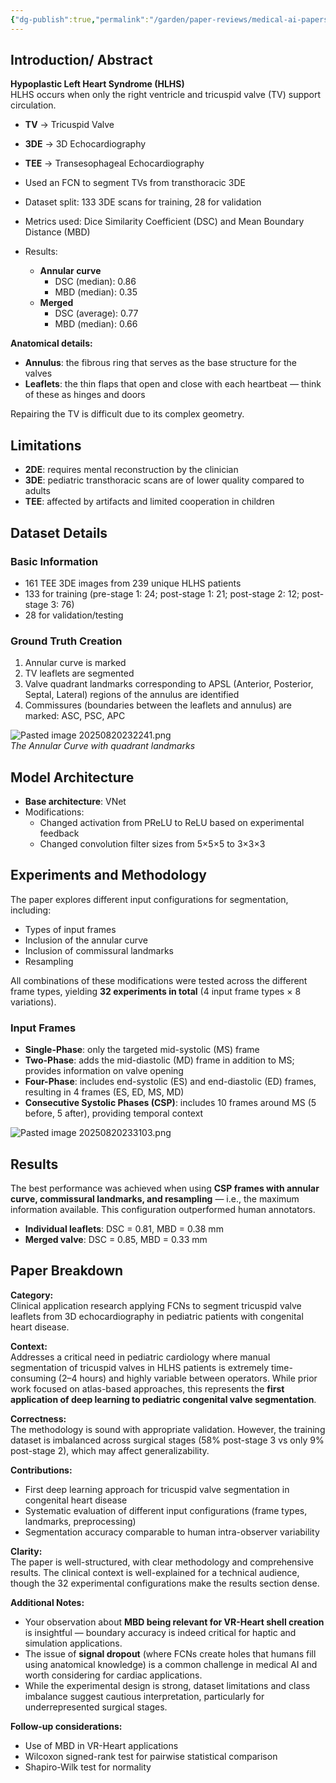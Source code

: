 ```yaml
---
{"dg-publish":true,"permalink":"/garden/paper-reviews/medical-ai-papers/segmentation-of-tricuspid-valve-leaflets-from-transthoracic-3-d-echocardiograms-of-children-with-hypoplastic-left-heart-syndrome-using-deep-learning/"}
---
```



## Introduction/ Abstract
**Hypoplastic Left Heart Syndrome (HLHS)**  
HLHS occurs when only the right ventricle and tricuspid valve (TV) support circulation.  

- **TV** → Tricuspid Valve  
- **3DE** → 3D Echocardiography  
- **TEE** → Transesophageal Echocardiography  

- Used an FCN to segment TVs from transthoracic 3DE  
- Dataset split: 133 3DE scans for training, 28 for validation  
- Metrics used: Dice Similarity Coefficient (DSC) and Mean Boundary Distance (MBD)  
- Results:  
  - **Annular curve**  
    - DSC (median): 0.86  
    - MBD (median): 0.35  
  - **Merged**  
    - DSC (average): 0.77  
    - MBD (median): 0.66  

**Anatomical details:**  
- **Annulus**: the fibrous ring that serves as the base structure for the valves  
- **Leaflets**: the thin flaps that open and close with each heartbeat — think of these as hinges and doors  

Repairing the TV is difficult due to its complex geometry.  

 

## Limitations
- **2DE**: requires mental reconstruction by the clinician  
- **3DE**: pediatric transthoracic scans are of lower quality compared to adults  
- **TEE**: affected by artifacts and limited cooperation in children  

## Dataset Details
### Basic Information
- 161 TEE 3DE images from 239 unique HLHS patients  
- 133 for training (pre-stage 1: 24; post-stage 1: 21; post-stage 2: 12; post-stage 3: 76)  
- 28 for validation/testing  

### Ground Truth Creation
1. Annular curve is marked  
2. TV leaflets are segmented  
3. Valve quadrant landmarks corresponding to APSL (Anterior, Posterior, Septal, Lateral) regions of the annulus are identified  
4. Commissures (boundaries between the leaflets and annulus) are marked: ASC, PSC, APC  

![Pasted image 20250820232241.png](/img/user/images/Pasted%20image%2020250820232241.png)  
*The Annular Curve with quadrant landmarks*  
## Model Architecture
- **Base architecture**: VNet  
- Modifications:  
  - Changed activation from PReLU to ReLU based on experimental feedback  
  - Changed convolution filter sizes from 5×5×5 to 3×3×3  

## Experiments and Methodology
The paper explores different input configurations for segmentation, including:  
- Types of input frames  
- Inclusion of the annular curve  
- Inclusion of commissural landmarks  
- Resampling  

All combinations of these modifications were tested across the different frame types, yielding **32 experiments in total** (4 input frame types × 8 variations).  

### Input Frames
- **Single-Phase**: only the targeted mid-systolic (MS) frame  
- **Two-Phase**: adds the mid-diastolic (MD) frame in addition to MS; provides information on valve opening  
- **Four-Phase**: includes end-systolic (ES) and end-diastolic (ED) frames, resulting in 4 frames (ES, ED, MS, MD)  
- **Consecutive Systolic Phases (CSP)**: includes 10 frames around MS (5 before, 5 after), providing temporal context  

![Pasted image 20250820233103.png](/img/user/images/Pasted%20image%2020250820233103.png)  

 

## Results
The best performance was achieved when using **CSP frames with annular curve, commissural landmarks, and resampling** — i.e., the maximum information available. This configuration outperformed human annotators.  

- **Individual leaflets**: DSC = 0.81, MBD = 0.38 mm  
- **Merged valve**: DSC = 0.85, MBD = 0.33 mm  

 

## Paper Breakdown

**Category:**  
Clinical application research applying FCNs to segment tricuspid valve leaflets from 3D echocardiography in pediatric patients with congenital heart disease.  

**Context:**  
Addresses a critical need in pediatric cardiology where manual segmentation of tricuspid valves in HLHS patients is extremely time-consuming (2–4 hours) and highly variable between operators. While prior work focused on atlas-based approaches, this represents the **first application of deep learning to pediatric congenital valve segmentation**.  

**Correctness:**  
The methodology is sound with appropriate validation. However, the training dataset is imbalanced across surgical stages (58% post-stage 3 vs only 9% post-stage 2), which may affect generalizability.  

**Contributions:**  
- First deep learning approach for tricuspid valve segmentation in congenital heart disease  
- Systematic evaluation of different input configurations (frame types, landmarks, preprocessing)  
- Segmentation accuracy comparable to human intra-observer variability  

**Clarity:**  
The paper is well-structured, with clear methodology and comprehensive results. The clinical context is well-explained for a technical audience, though the 32 experimental configurations make the results section dense.  

**Additional Notes:**  
- Your observation about **MBD being relevant for VR-Heart shell creation** is insightful — boundary accuracy is indeed critical for haptic and simulation applications.  
- The issue of **signal dropout** (where FCNs create holes that humans fill using anatomical knowledge) is a common challenge in medical AI and worth considering for cardiac applications.  
- While the experimental design is strong, dataset limitations and class imbalance suggest cautious interpretation, particularly for underrepresented surgical stages.  

 

**Follow-up considerations:**  
- Use of MBD in VR-Heart applications  
- Wilcoxon signed-rank test for pairwise statistical comparison  
- Shapiro-Wilk test for normality  
